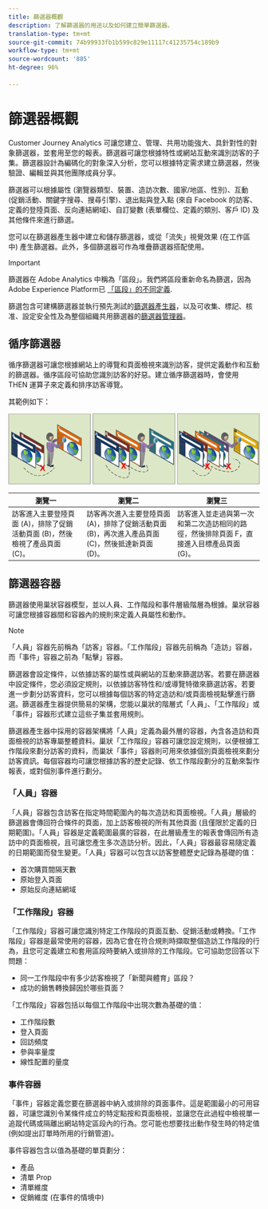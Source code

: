 ```yaml
---
title: 篩選器概觀
description: 了解篩選器的用途以及如何建立簡單篩選器。
translation-type: tm+mt
source-git-commit: 74b99933fb1b599c829e11117c41235754c189b9
workflow-type: tm+mt
source-wordcount: '885'
ht-degree: 96%

---
```



# 篩選器概觀

Customer Journey Analytics 可讓您建立、管理、共用功能強大、具針對性的對象篩選器，並套用至您的報表。篩選器可讓您根據特性或網站互動來識別訪客的子集。篩選器設計為編碼化的對象深入分析，您可以根據特定需求建立篩選器，然後驗證、編輯並與其他團隊成員分享。

篩選器可以根據屬性 (瀏覽器類型、裝置、造訪次數、國家/地區、性別)、互動 (促銷活動、關鍵字搜尋、搜尋引擎)、退出點與登入點 (來自 Facebook 的訪客、定義的登陸頁面、反向連結網域)、自訂變數 (表單欄位、定義的類別、客戶 ID) 及其他條件來進行篩選。

您可以在篩選器產生器中建立和儲存篩選器，或從「流失」視覺效果 (在工作區中) 產生篩選器。此外，多個篩選器可作為堆疊篩選器搭配使用。

>[!IMPORTANT]
>篩選器在 Adobe Analytics 中稱為「區段」。我們將區段重新命名為篩選，因為Adobe Experience Platform已 [「區段」的不同定義](https://docs.adobe.com/content/help/en/experience-platform/segmentation/home.html).

篩選包含可建構篩選器並執行預先測試的[篩選器產生器](/help/components/filters/create-filters.md)，以及可收集、標記、核准、設定安全性及為整個組織共用篩選器的[篩選器管理器](/help/components/filters/manage-filters.md)。

## 循序篩選器

循序篩選器可讓您根據網站上的導覽和頁面檢視來識別訪客，提供定義動作和互動的篩選器。循序區段可協助您識別訪客的好惡。建立循序篩選器時，會使用 THEN 運算子來定義和排序訪客導覽。

其範例如下：

![](assets/sequential_fil.png)

| 瀏覽一 | 瀏覽二 | 瀏覽三 |
| --- | --- | --- |
| 訪客進入主要登陸頁面 (A)，排除了促銷活動頁面 (B)，然後檢視了產品頁面 (C)。 | 訪客再次進入主要登陸頁面 (A)，排除了促銷活動頁面 (B)，再次進入產品頁面 (C)，然後抵達新頁面 (D)。 | 訪客進入並走過與第一次和第二次造訪相同的路徑，然後排除頁面 F，直接進入目標產品頁面 (G)。 |

## 篩選器容器

篩選器使用巢狀容器模型，並以人員、工作階段和事件層級階層為根據。巢狀容器可讓您根據容器間和容器內的規則來定義人員屬性和動作。

>[!NOTE]
>「人員」容器先前稱為「訪客」容器。「工作階段」容器先前稱為「造訪」容器，而「事件」容器之前為「點擊」容器。

篩選器會設定條件，以依據訪客的屬性或與網站的互動來篩選訪客。若要在篩選器中設定條件，您必須設定規則，以依據訪客特性和/或導覽特徵來篩選訪客。若要進一步劃分訪客資料，您可以根據每個訪客的特定造訪和/或頁面檢視點擊進行篩選。篩選器產生器提供簡易的架構，您能以巢狀的階層式「人員」、「工作階段」或「事件」容器形式建立這些子集並套用規則。

篩選器產生器中採用的容器架構將「人員」定義為最外層的容器，內含各造訪和頁面檢視的訪客專屬整體資料。巢狀「工作階段」容器可讓您設定規則，以便根據工作階段來劃分訪客的資料，而巢狀「事件」容器則可用來依據個別頁面檢視來劃分訪客資訊。每個容器均可讓您根據訪客的歷史記錄、依工作階段劃分的互動來製作報表，或對個別事件進行劃分。

### 「人員」容器

「人員」容器包含訪客在指定時間範圍內的每次造訪和頁面檢視。「人員」層級的篩選器會傳回符合條件的頁面，加上訪客檢視的所有其他頁面 (且僅限於定義的日期範圍)。「人員」容器是定義範圍最廣的容器，在此層級產生的報表會傳回所有造訪中的頁面檢視，且可讓您產生多次造訪分析。因此，「人員」容器最容易隨定義的日期範圍而發生變更。「人員」容器可以包含以訪客整體歷史記錄為基礎的值：

* 首次購買間隔天數
* 原始登入頁面
* 原始反向連結網域

### 「工作階段」容器

「工作階段」容器可讓您識別特定工作階段的頁面互動、促銷活動或轉換。「工作階段」容器是最常使用的容器，因為它會在符合規則時擷取整個造訪工作階段的行為，且您可定義建立和套用區段時要納入或排除的工作階段。它可協助您回答以下問題：

* 同一工作階段中有多少訪客檢視了「新聞與體育」區段？
* 成功的銷售轉換歸因於哪些頁面？

「工作階段」容器包括以每個工作階段中出現次數為基礎的值：

* 工作階段數
* 登入頁面
* 回訪頻度
* 參與率量度
* 線性配置的量度

### 事件容器

「事件」容器定義您要在篩選器中納入或排除的頁面事件。這是範圍最小的可用容器，可讓您識別令某條件成立的特定點按和頁面檢視，並讓您在此過程中檢視單一追蹤代碼或隔離出網站特定區段內的行為。您可能也想要找出動作發生時的特定值 (例如提出訂單時所用的行銷管道)。

事件容器包含以值為基礎的單頁劃分：

* 產品
* 清單 Prop
* 清單維度
* 促銷維度 (在事件的情境中)